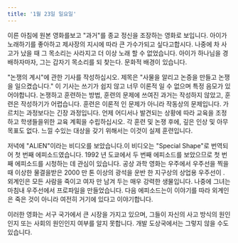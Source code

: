 ```yaml
---
title: '1월 23일 일요일'
---
```

이른 아침에 원본 영화를보고 "과거"를 종교 정신을 조장하는 영화로 보입니다. 아이가 노래하기를 좋아하고 제사장의 지시에 따라 큰 가수가되고 싶다고합시다. 나중에 차 사고가 났을 때 그 목소리는 사라지고 더 이상 노래 할 수 없었습니다. 아이가 하나님을 경배하자마자, 그는 갑자기 목소리를 되 찾는다. 문화적 배경이 있습니다.

"논쟁의 계시"에 관한 기사를 작성하십시오. 제목은 "사물을 알리고 논증을 만들고 논쟁을 일으켰습니다." 이 기사는 쓰기가 쉽지 않고 너무 이론적 일 수 없으며 특정 음모가 있어야합니다. 논쟁하고 훈련하는 방법, 훈련의 문제에 쓰여진 과거는 작성하지 않았고, 훈련은 작성하기가 어렵습니다. 훈련은 이론적 인 문제가 아니라 작동상의 문제입니다. 가르치는 과정보다는 긴장 과정입니다. 언제 어디서나 발견되는 상황에 따라 교육을 조정하고 학생들을위한 교육 계획을 수립하십시오. 각 훈련 및 논쟁 후에, 깊은 인상 및 아무 목표도 없다. 느낄 수있는 대상을 갖기 위해서는 이것이 실제 훈련입니다.

저녁에 "ALIEN"이라는 비디오를 보았습니다.이 비디오는 "Special Shape"로 번역되어 첫 번째 에피소드였습니다. 1992 년 도쿄에서 두 번째 에피소드를 보았으므로 첫 번째 에피소드를 시청하는 데 관심이 있습니다. 공상 과학 영화는 우주에서 우주선을 찍을 때 이상한 물결을받은 2000 만 톤 이상의 광석을 운반 한 지구상의 상업용 우주선이 . 외계인은 모든 사람을 죽이고 여자 만 남겨 두는 매우 강력한 생물입니다. 나중에 그녀는 마침내 우주선에서 프로파일을 만들었습니다. 다음 에피소드는이 이야기를 따라 외계인은 죽은 것이 아니라 여전히 거기에 있다고 이야기합니다.

이러한 영화는 서구 국가에서 큰 시장을 가지고 있으며, 그들이 자신의 사고 방식의 원인인지 또는 사회의 원인인지 여부를 알지 못합니다. 개발 도상국에서는 그렇지 않을 수도 있습니다.